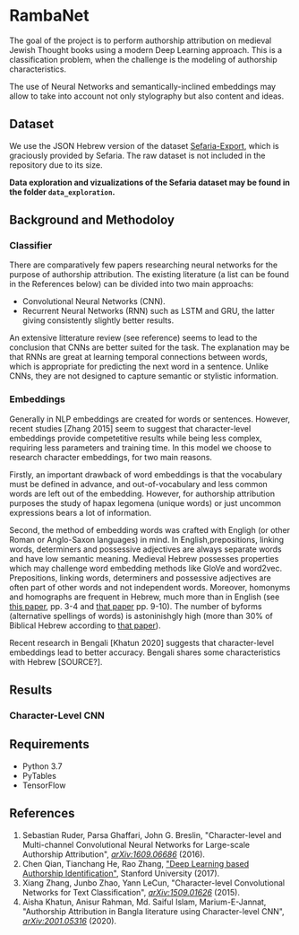 # RambaNet

The goal of the project is to perform authorship attribution on medieval Jewish Thought books using a modern Deep Learning approach. This is a classification problem, when the challenge is the modeling of authorship characteristics.

The use of Neural Networks and semantically-inclined embeddings may allow to take into account not only stylography but also content and ideas.

## Dataset

We use the JSON Hebrew version of the dataset [Sefaria-Export](https://github.com/Sefaria/Sefaria-Export), which is graciously provided by Sefaria. The raw dataset is not included in the repository due to its size.

**Data exploration and vizualizations of the Sefaria dataset may be found in the folder `data_exploration`.**

## Background and Methodoloy

### Classifier

There are comparatively few papers researching neural networks for the purpose of authorship attribution. The existing literature (a list can be found in the References below) can be divided into two main approachs:

* Convolutional Neural Networks (CNN).
* Recurrent Neural Networks (RNN) such as LSTM and GRU, the latter giving consistently slightly better results.

An extensive litterature review (see reference) seems to lead to the conclusion that CNNs are better suited for the task. The explanation may be that RNNs are great at learning temporal connections between words, which is appropriate for predicting the next word in a sentence. Unlike CNNs, they are not designed to capture semantic or stylistic information.

### Embeddings

Generally in NLP embeddings are created for words or sentences. However, recent studies [Zhang 2015] seem to suggest that character-level embeddings provide competetitive results while being less complex, requiring less parameters and training time. In this model we choose to research character embeddings, for two main reasons.

Firstly, an important drawback of word embeddings is that the vocabulary must be defined in advance, and out-of-vocabulary and less common words are left out of the embedding. However, for authorship attribution purposes the study of hapax legomena (unique words) or just uncommon expressions bears a lot of information.

Second, the method of embedding words was crafted with Engligh (or other Roman or Anglo-Saxon languages) in mind. In English,prepositions, linking words, determiners and possessive adjectives are always separate words and have low semantic meaning. Medieval Hebrew possesses properties which may challenge word embedding methods like GloVe and word2vec. Prepositions, linking words, determiners and possessive adjectives are often part of other words and not independent words. Moreover, homonyms and homographs are frequent in Hebrew, much more than in English (see [this paper](https://m.tau.ac.il/~pelegor/pdfs/15.%20Peleg,%20Edelist,%20Eviatar,%20&%20Bergerbest,%20in%20press.pdf), pp. 3-4 and [that paper](https://www.academia.edu/35145231/The_Vocabulary_of_Classical_Hebrew_New_Facts_and_Figures) pp. 9-10). The number of byforms (alternative spellings of words) is astoninishgly high (more than 30% of Biblical Hebrew according to [that paper](https://www.academia.edu/35145231/The_Vocabulary_of_Classical_Hebrew_New_Facts_and_Figures)).

Recent research in Bengali [Khatun 2020] suggests that character-level embeddings lead to better accuracy. Bengali shares some characteristics with Hebrew [SOURCE?].

## Results

### Character-Level CNN

## Requirements

- Python 3.7
- PyTables
- TensorFlow


## References
1. Sebastian Ruder, Parsa Ghaffari, John G. Breslin, "Character-level and Multi-channel Convolutional Neural Networks for Large-scale Authorship Attribution", [_arXiv:1609.06686_](https://arxiv.org/abs/1609.06686) (2016).
1. Chen Qian, Tianchang He, Rao Zhang, ["Deep Learning based Authorship Identification"](https://web.stanford.edu/class/archive/cs/cs224n/cs224n.1174/reports/2760185.pdf), Stanford University (2017).
1. Xiang Zhang, Junbo Zhao, Yann LeCun, "Character-level Convolutional Networks for Text Classification", [_arXiv:1509.01626_](https://arxiv.org/abs/1509.01626v3) (2015).
1. Aisha Khatun, Anisur Rahman, Md. Saiful Islam, Marium-E-Jannat, "Authorship Attribution in Bangla literature using Character-level CNN",[ _arXiv:2001.05316_](https://arxiv.org/abs/2001.05316) (2020).
<!--1. Asad Mahmood, ["Authorship Attribution using CNNs"](https://github.com/asad1996172/Authorship-attribution-using-CNN), GitHub.-->